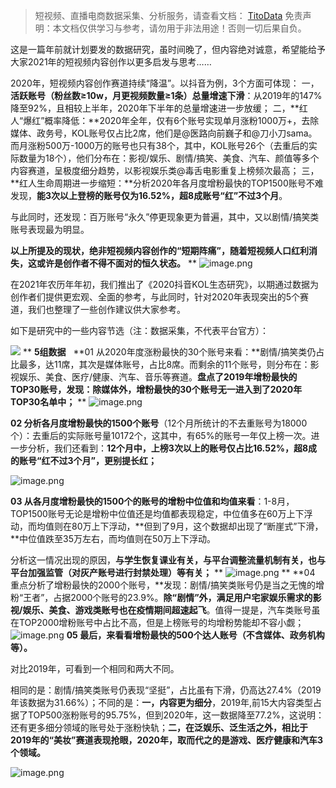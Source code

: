 
>
> 短视频、直播电商数据采集、分析服务，请查看文档： [TitoData](https://www.titodata.com?from=douyinarticle)
> 免责声明：本文档仅供学习与参考，请勿用于非法用途！否则一切后果自负。
> 


这是一篇年前就计划要发的数据研究，虽时间晚了，但内容绝对诚意，希望能给予大家2021年的短视频内容创作以更多启发与思考……


2020年，短视频内容创作赛道持续“降温”。以抖音为例，3个方面可体现：
一，**活跃账号（粉丝数≥10w，月更视频数量≥1条）总量增速下滑**：从2019年的147%降至92%，且相较上半年，2020年下半年的总量增速进一步放缓；
二，**红人“爆红”概率降低：**2020年全年，仅有6个账号实现单月涨粉1000万+，去除媒体、政务号，KOL账号仅占比2席，他们是@医路向前巍子和@刀小刀sama。而月涨粉500万-1000万的账号也只有38个，其中，KOL账号26个（去重后的实际数量为18个），他们分布在：影视/娱乐、剧情/搞笑、美食、汽车、颜值等多个内容赛道，呈极度细分趋势，以影视娱乐类@毒舌电影重复上榜频次最高；
三，**红人生命周期进一步缩短：**分析2020年各月度增粉最快的TOP1500账号不难发现，**能3次以上登榜的账号仅为16.52%，超8成账号“红”不过3个月**。


与此同时，还发现：百万账号“永久”停更现象更为普遍，其中，又以剧情/搞笑类账号表现最为明显。


**以上所提及的现状，绝非短视频内容创作的“短期阵痛”，随着短视频人口红利消失，这或许是创作者不得不面对的恒久状态。**
**
![image.png](https://cdn.nlark.com/yuque/0/2021/png/97322/1615171938857-739478b7-bd11-45cf-acd5-30d3e5547cf8.png#align=left&display=inline&height=304&margin=%5Bobject%20Object%5D&name=image.png&originHeight=608&originWidth=1080&size=281543&status=done&style=none&width=540)


在2021年农历年年初，我们推出了《2020抖音KOL生态研究》，以期通过数据为创作者们提供更宏观、全面的参考，与此同时，针对2020年表现突出的5个赛道，我们也整理了一些创作建议供大家参考。


如下是研究中的一些内容节选（注：数据采集，不代表平台官方）：


![](https://cdn.nlark.com/yuque/0/2021/webp/97322/1615171877399-3836e059-1052-4ab7-9c74-07d137ccbf54.webp#align=left&display=inline&height=154&margin=%5Bobject%20Object%5D&originHeight=134&originWidth=560&size=0&status=done&style=none&width=645)
**
**5组数据**
 
**01 从2020年度涨粉最快的30个账号来看：**剧情/搞笑类仍占比最多，达11席，其次是媒体账号，占比8席。而剩余的11个账号，则分布在：影视娱乐、美食、医疗/健康、汽车、音乐等赛道。**盘点了2019年增粉最快的TOP30账号，发现：除媒体外，增粉最快的30个账号无一进入到了2020年TOP30名单中；**
**
![image.png](https://cdn.nlark.com/yuque/0/2021/png/97322/1615171946892-fdc6ad6d-70cc-45f4-a0c0-42db4046302b.png#align=left&display=inline&height=249&margin=%5Bobject%20Object%5D&name=image.png&originHeight=497&originWidth=689&size=259202&status=done&style=none&width=344.5)


**02 分析各月度增粉最快的1500个账号**（12个月所统计的不去重账号为18000个）：去重后的实际账号量10172个，这其中，有65%的账号一年仅上榜一次。进一步分析，我们还看到：**12个月中，上榜3次以上的账号仅占比16.52%，超8成的账号“红不过3个月”，更别提长红；**


![image.png](https://cdn.nlark.com/yuque/0/2021/png/97322/1615171952578-87d2ac91-0649-4bba-9b12-436453ad2f03.png#align=left&display=inline&height=168&margin=%5Bobject%20Object%5D&name=image.png&originHeight=336&originWidth=847&size=124824&status=done&style=none&width=423.5)


**03 从各月度增粉最快的1500个的账号的增粉中位值和均值来看**：1-8月，TOP1500账号无论是增粉中位值还是均值都表现稳定，中位值多在60万上下浮动，而均值则在80万上下浮动，**但到了9月，这个数据却出现了“断崖式”下滑，**中位值跌至35万左右，而均值则在50万上下浮动。


分析这一情况出现的原因，**与学生恢复课业有关，与平台调整流量机制有关，也与平台加强监管（对灰产账号进行封禁处理）等有关；**
**
![image.png](https://cdn.nlark.com/yuque/0/2021/png/97322/1615171958636-462bf551-65b1-49f3-b711-6bec698423bd.png#align=left&display=inline&height=495&margin=%5Bobject%20Object%5D&name=image.png&originHeight=989&originWidth=1027&size=333355&status=done&style=none&width=513.5)
**
**04 重点分析了增粉最快的2000个账号，**发现：剧情/搞笑类账号仍是当之无愧的增粉“王者”，占据2000个账号的23.9%。**除“剧情”外，满足用户宅家娱乐需求的影视/娱乐、美食、游戏类账号也在疫情期间超速起飞**。值得一提是，汽车类账号虽在TOP2000增粉账号中占比不高，但是上榜账号的均增粉势能却不容小觑；
![image.png](https://cdn.nlark.com/yuque/0/2021/png/97322/1615171965586-015a35f0-733f-4301-a1cf-f34b85a82360.png#align=left&display=inline&height=382&margin=%5Bobject%20Object%5D&name=image.png&originHeight=763&originWidth=1080&size=291458&status=done&style=none&width=540)
**05 最后，来看看增粉最快的500个达人账号（不含媒体、政务机构等）。**


对比2019年，可看到一个相同和两大不同。


相同的是：剧情/搞笑类账号仍表现“坚挺”，占比虽有下滑，仍高达27.4%（2019年该数据为31.66%）；不同的是：**一，内容更为细分**，2019年,前15大内容类型占据了TOP500涨粉账号的95.75%，但到2020年，这一数据降至77.2%，这说明：还有更多细分领域的账号处于涨粉快轨；**二，在泛娱乐、泛生活之外，相比于2019年的“美妆”赛道表现抢眼，2020年，取而代之的是游戏、医疗健康和汽车3个领域。**


![image.png](https://cdn.nlark.com/yuque/0/2021/png/97322/1615171972866-2a3dc3f0-28d3-4629-bf94-5347b957ced1.png#align=left&display=inline&height=528&margin=%5Bobject%20Object%5D&name=image.png&originHeight=1055&originWidth=1061&size=472092&status=done&style=none&width=530.5)

